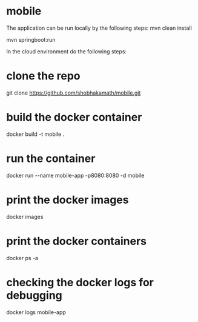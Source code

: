 # mobile

The application can be run locally by the following steps:
mvn clean install

mvn springboot:run

In the cloud environment do the following steps:

# clone the repo 
git clone https://github.com/shobhakamath/mobile.git

# build the docker container
docker build -t mobile .
# run the container
docker run --name mobile-app -p8080:8080 -d mobile

# print the docker images
docker images 

# print the docker containers
docker ps -a

# checking the docker logs for debugging
docker logs mobile-app
